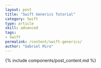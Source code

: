 ```yaml
---
layout: post
title: "Swift Generics Tutorial"
category: Swift
type: article
skill: advanced
tags:
- Swift
permalink: /content/swift-generics/
author: "Gabriel Miro"
---
```

{% include components/post_content.md %}
